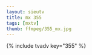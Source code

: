 ```yaml
--- 
layout: sieutv
title: mx 355
tags: [mxtv]
thumb: ffmpeg/355_mx.jpg
---
```

{% include tvadv key="355" %} 

